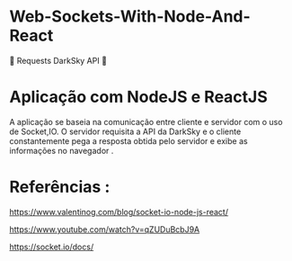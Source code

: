 # Web-Sockets-With-Node-And-React
:arrows_counterclockwise: Requests DarkSky API :arrows_counterclockwise:

# Aplicação com NodeJS e ReactJS 

A aplicação se baseia na comunicação entre cliente e servidor com o uso de Socket,IO. O servidor requisita a API da DarkSky
e o cliente constantemente pega a resposta obtida pelo servidor e exibe as informações no navegador .


# Referências :

https://www.valentinog.com/blog/socket-io-node-js-react/

https://www.youtube.com/watch?v=qZUDuBcbJ9A

https://socket.io/docs/
